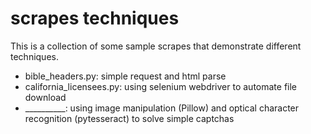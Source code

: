 # scrapes techniques

This is a collection of some sample scrapes that demonstrate different techniques.

- bible_headers.py: simple request and html parse
- california_licensees.py: using selenium webdriver to automate file download
- __________: using image manipulation (Pillow) and optical character recognition (pytesseract) to solve simple captchas
